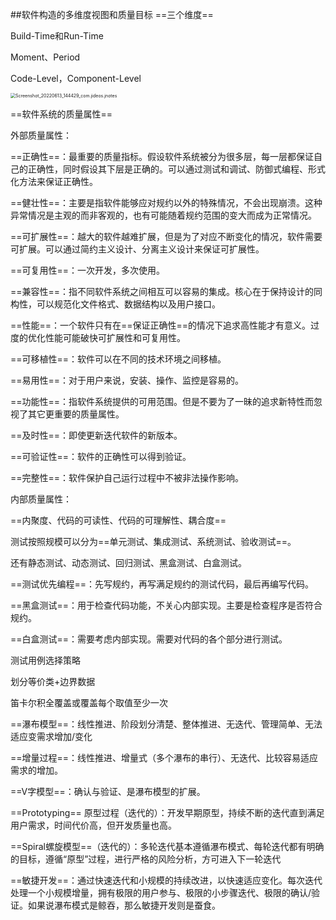 ##软件构造的多维度视图和质量目标
==三个维度==

Build-Time和Run-Time

Moment、Period

Code-Level，Component-Level

<img src="C:\Users\王多鱼\Documents\Tencent Files\2648020673\FileRecv\MobileFile\Screenshot_20220613_144429_com.jideos.jnotes.png" alt="Screenshot_20220613_144429_com.jideos.jnotes" style="zoom:50%;" />

==软件系统的质量属性==

外部质量属性：

==正确性==：最重要的质量指标。假设软件系统被分为很多层，每一层都保证自己的正确性，同时假设其下层是正确的。可以通过测试和调试、防御式编程、形式化方法来保证正确性。

==健壮性==：主要是指软件能够应对规约以外的特殊情况，不会出现崩溃。这种异常情况是主观的而非客观的，也有可能随着规约范围的变大而成为正常情况。

==可扩展性==：越大的软件越难扩展，但是为了对应不断变化的情况，软件需要可扩展。可以通过简约主义设计、分离主义设计来保证可扩展性。

==可复用性==：一次开发，多次使用。

==兼容性==：指不同软件系统之间相互可以容易的集成。核心在于保持设计的同构性，可以规范化文件格式、数据结构以及用户接口。

==性能==：一个软件只有在==保证正确性==的情况下追求高性能才有意义。过度的优化性能可能破快可扩展性和可复用性。

==可移植性==：软件可以在不同的技术环境之间移植。

==易用性==：对于用户来说，安装、操作、监控是容易的。

==功能性==：指软件系统提供的可用范围。但是不要为了一昧的追求新特性而忽视了其它更重要的质量属性。

==及时性==：即使更新迭代软件的新版本。

==可验证性==：软件的正确性可以得到验证。

==完整性==：软件保护自己运行过程中不被非法操作影响。

内部质量属性：

==内聚度、代码的可读性、代码的可理解性、耦合度==

测试按照规模可以分为==单元测试、集成测试、系统测试、验收测试==。

还有静态测试、动态测试、回归测试、黑盒测试、白盒测试。

==测试优先编程==：先写规约，再写满足规约的测试代码，最后再编写代码。

==黑盒测试==：用于检查代码功能，不关心内部实现。主要是检查程序是否符合规约。

==白盒测试==：需要考虑内部实现。需要对代码的各个部分进行测试。

测试用例选择策略

划分等价类+边界数据

笛卡尔积全覆盖或覆盖每个取值至少一次




==瀑布模型==：线性推进、阶段划分清楚、整体推进、无迭代、管理简单、无法适应变需求增加/变化

==增量过程==：线性推进、增量式（多个瀑布的串行）、无迭代、比较容易适应需求的增加。

==V字模型==：确认与验证、是瀑布模型的扩展。

==Prototyping== 原型过程（迭代的）：开发早期原型，持续不断的迭代直到满足用户需求，时间代价高，但开发质量也高。

==Spiral螺旋模型==（迭代的）：多轮迭代基本遵循瀑布模式、每轮迭代都有明确的目标，遵循“原型”过程，进行严格的风险分析，方可进入下一轮迭代

==敏捷开发==：通过快速迭代和小规模的持续改进，以快速适应变化。每次迭代处理一个小规模增量，拥有极限的用户参与、极限的小步骤迭代、极限的确认/验证。如果说瀑布模式是鲸吞，那么敏捷开发则是蚕食。


